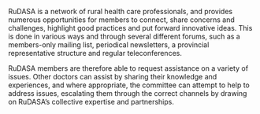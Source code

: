 RuDASA is a network of rural health care professionals, and provides numerous opportunities for members to connect, share concerns and challenges, highlight good practices and put forward innovative ideas. This is done in various ways and through several different forums, such as a members-only mailing list, periodical newsletters, a provincial representative structure and regular teleconferences. 

RuDASA members are therefore able to request assistance on a variety of issues. Other doctors can assist by sharing their knowledge and experiences, and where appropriate, the committee can attempt to help to address issues, escalating them through the correct channels by drawing on RuDASA’s collective expertise and partnerships.